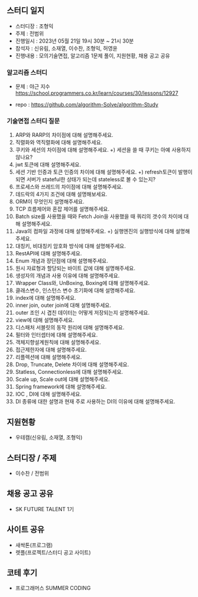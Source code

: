 ## 스터디 일지
- 스터디장 : 조형익
- 주제 : 전범위
- 진행일시 : 2023년 05월 21일 19시 30분 ~ 21시 30분
- 참석자 : 신유림, 소재열, 이수찬, 조형익, 허영윤
- 진행내용 : 모의기술면접, 알고리즘 1문제 풀이, 지원현황, 채용 공고 공유

### 알고리즘 스터디
- 문제 : 야근 지수  
  https://school.programmers.co.kr/learn/courses/30/lessons/12927

- repo : https://github.com/algorithm-Solve/algorithm-Study

### 기술면접 스터디 질문

1. ARP와 RARP의 차이점에 대해 설명해주세요.
2. 직렬화와 역직렬화에 대해 설명해주세요.
3. 쿠키와 세션의 차이점에 대해 설명해주세요.
   +) 세션을 쓸 때 쿠키는 아예 사용하지 않나요?
4. jwt 토큰에 대해 설명해주세요.
5. 세션 기반 인증과 토큰 인증의 차이에 대해 설명해주세요.
   +) refresh토큰이 발행이 되면 서버가 stateful한 상태가 되는데 stateless로 볼 수 있는지?
7. 프로세스와 쓰레드의 차이점에 대해 설명해주세요.
8. 데드락의 4가지 조건에 대해 설명해보세요.
9. ORM이 무엇인지 설명해주세요.
10. TCP 흐름제어와 혼잡 제어를 설명해주세요.
11. Batch size를 사용했을 때와 Fetch Join을 사용했을 때 쿼리의 갯수의 차이에 대해 설명해주세요.
12. Java의 컴파일 과정에 대해 설명해주세요.
    +) 실행엔진의 실행방식에 대해 설명해주세요.
13. 대칭키, 비대칭키 암호화 방식에 대해 설명해주세요.
14. RestAPI에 대해 설명해주세요.
15. Enum 개념과 장단점에 대해 설명해주세요.
16. 원시 자료형과 할당되는 바이트 값에 대해 설명해주세요.
17. 생성자의 개념과 사용 이유에 대해 설명해주세요.
18. Wrapper Class와, UnBoxing, Boxing에 대해 설명해주세요.
19. 클래스변수, 인스턴스 변수 초기화에 대해 설명해주세요.
20. index에 대해 설명해주세요.
21. inner join, outer join에 대해 설명해주세요.
22. outer 조인 시 겹친 데이터는 어떻게 저장되는지 설명해주세요.
23. view에 대해 설명해주세요.
24. 디스패처 서블릿의 동작 원리에 대해 설명해주세요.
25. 필터와 인터셉터에 대해 설명해주세요.
26. 객체지향설계원칙에 대해 설명해주세요.
27. 접근제한자에 대해 설명해주세요.
28. 리플렉션에 대해 설명해주세요.
29. Drop, Truncate, Delete 차이에 대해 설명해주세요.
30. Statless, Connectionless에 대해 설명해주세요.
31. Scale up, Scale out에 대해 설명해주세요.
32. Spring framework에 대해 설명해주세요.
33. IOC , DI에 대해 설명해주세요.
34. DI 종류에 대한 설명과 현재 주로 사용하는 DI의 이유에 대해 설명해주세요.

## 지원현황
- 우테캠(신유림, 소재열, 조형익)

## 스터디장 / 주제
- 이수찬 / 전범위

## 채용 공고 공유
- SK FUTURE TALENT 1기

## 사이트 공유
- 새싹톤(프로그램)
- 렛플(프로젝트/스터디 공고 사이트)

## 코테 후기
- 프로그래머스 SUMMER CODING
